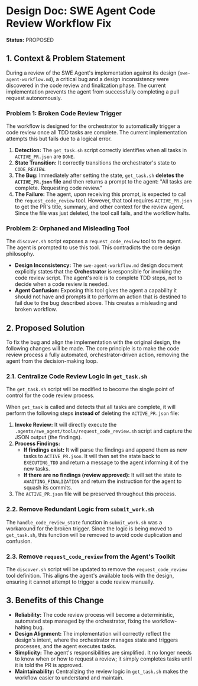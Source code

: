 # Design Doc: SWE Agent Code Review Workflow Fix

**Status:** PROPOSED

## 1. Context & Problem Statement

During a review of the SWE Agent's implementation against its design (`swe-agent-workflow.md`), a critical bug and a design inconsistency were discovered in the code review and finalization phase. The current implementation prevents the agent from successfully completing a pull request autonomously.

### Problem 1: Broken Code Review Trigger

The workflow is designed for the orchestrator to automatically trigger a code review once all TDD tasks are complete. The current implementation attempts this but fails due to a logical error.

1.  **Detection:** The `get_task.sh` script correctly identifies when all tasks in `ACTIVE_PR.json` are `DONE`.
2.  **State Transition:** It correctly transitions the orchestrator's state to `CODE_REVIEW`.
3.  **The Bug:** Immediately after setting the state, `get_task.sh` **deletes the `ACTIVE_PR.json` file** and then returns a prompt to the agent: "All tasks are complete. Requesting code review."
4.  **The Failure:** The agent, upon receiving this prompt, is expected to call the `request_code_review` tool. However, that tool requires `ACTIVE_PR.json` to get the PR's title, summary, and other context for the review agent. Since the file was just deleted, the tool call fails, and the workflow halts.

### Problem 2: Orphaned and Misleading Tool

The `discover.sh` script exposes a `request_code_review` tool to the agent. The agent is prompted to use this tool. This contradicts the core design philosophy.

-   **Design Inconsistency:** The `swe-agent-workflow.md` design document explicitly states that the **Orchestrator** is responsible for invoking the code review script. The agent's role is to complete TDD steps, not to decide when a code review is needed.
-   **Agent Confusion:** Exposing this tool gives the agent a capability it should not have and prompts it to perform an action that is destined to fail due to the bug described above. This creates a misleading and broken workflow.

## 2. Proposed Solution

To fix the bug and align the implementation with the original design, the following changes will be made. The core principle is to make the code review process a fully automated, orchestrator-driven action, removing the agent from the decision-making loop.

### 2.1. Centralize Code Review Logic in `get_task.sh`

The `get_task.sh` script will be modified to become the single point of control for the code review process.

When `get_task` is called and detects that all tasks are complete, it will perform the following steps **instead of** deleting the `ACTIVE_PR.json` file:

1.  **Invoke Review:** It will directly execute the `.agents/swe_agent/tools/request_code_review.sh` script and capture the JSON output (the findings).
2.  **Process Findings:**
    -   **If findings exist:** It will parse the findings and append them as new tasks to `ACTIVE_PR.json`. It will then set the state back to `EXECUTING_TDD` and return a message to the agent informing it of the new tasks.
    -   **If there are no findings (review approved):** It will set the state to `AWAITING_FINALIZATION` and return the instruction for the agent to squash its commits.
3.  The `ACTIVE_PR.json` file will be preserved throughout this process.

### 2.2. Remove Redundant Logic from `submit_work.sh`

The `handle_code_review_state` function in `submit_work.sh` was a workaround for the broken trigger. Since the logic is being moved to `get_task.sh`, this function will be removed to avoid code duplication and confusion.

### 2.3. Remove `request_code_review` from the Agent's Toolkit

The `discover.sh` script will be updated to remove the `request_code_review` tool definition. This aligns the agent's available tools with the design, ensuring it cannot attempt to trigger a code review manually.

## 3. Benefits of this Change

-   **Reliability:** The code review process will become a deterministic, automated step managed by the orchestrator, fixing the workflow-halting bug.
-   **Design Alignment:** The implementation will correctly reflect the design's intent, where the orchestrator manages state and triggers processes, and the agent executes tasks.
-   **Simplicity:** The agent's responsibilities are simplified. It no longer needs to know when or how to request a review; it simply completes tasks until it is told the PR is approved.
-   **Maintainability:** Centralizing the review logic in `get_task.sh` makes the workflow easier to understand and maintain.
